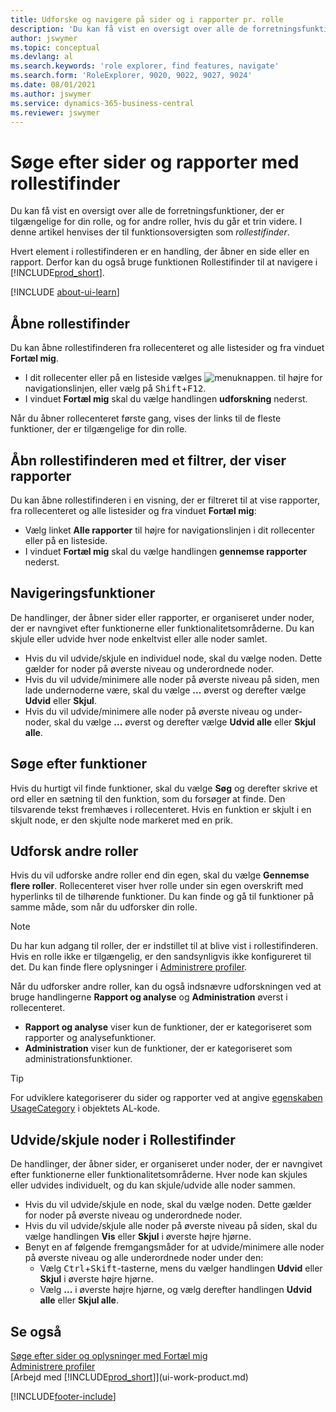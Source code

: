 ```yaml
---
title: Udforske og navigere på sider og i rapporter pr. rolle
description: 'Du kan få vist en oversigt over alle de forretningsfunktioner, der er tilgængelige for din rolle, og for andre roller med Rollestifinder.'
author: jswymer
ms.topic: conceptual
ms.devlang: al
ms.search.keywords: 'role explorer, find features, navigate'
ms.search.form: 'RoleExplorer, 9020, 9022, 9027, 9024'
ms.date: 08/01/2021
ms.author: jswymer
ms.service: dynamics-365-business-central
ms.reviewer: jswymer
---
```


# <a name="finding-pages-and-reports-with-the-role-explorer"></a>Søge efter sider og rapporter med rollestifinder

Du kan få vist en oversigt over alle de forretningsfunktioner, der er tilgængelige for din rolle, og for andre roller, hvis du går et trin videre. I denne artikel henvises der til funktionsoversigten som *rollestifinder*.

Hvert element i rollestifinderen er en handling, der åbner en side eller en rapport. Derfor kan du også bruge funktionen Rollestifinder til at navigere i [!INCLUDE[prod_short](includes/prod_short.md)].

[!INCLUDE [about-ui-learn](includes/about-ui-learn.md)]

## <a name="open-the-role-explorer"></a>Åbne rollestifinder

Du kan åbne rollestifinderen fra rollecenteret og alle listesider og fra vinduet **Fortæl mig**.

- I dit rollecenter eller på en listeside vælges ![menuknappen.](media/ui_menu_button.png "Menuknap") til højre for navigationslinjen, eller vælg på <kbd>Shift</kbd>+<kbd>F12</kbd>.
- I vinduet **Fortæl mig** skal du vælge handlingen **udforskning** nederst.

Når du åbner rollecenteret første gang, vises der links til de fleste funktioner, der er tilgængelige for din rolle.

## <a name="open-the-role-explorer-filtered-to-show-reports"></a>Åbn rollestifinderen med et filtrer, der viser rapporter

Du kan åbne rollestifinderen i en visning, der er filtreret til at vise rapporter, fra rollecenteret og alle listesider og fra vinduet **Fortæl mig**:

- Vælg linket **Alle rapporter** til højre for navigationslinjen i dit rollecenter eller på en listeside.
- I vinduet **Fortæl mig** skal du vælge handlingen **gennemse rapporter** nederst.

## <a name="navigate-features"></a>Navigeringsfunktioner

De handlinger, der åbner sider eller rapporter, er organiseret under noder, der er navngivet efter funktionerne eller funktionalitetsområderne. Du kan skjule eller udvide hver node enkeltvist eller alle noder samlet.

- Hvis du vil udvide/skjule en individuel node, skal du vælge noden. Dette gælder for noder på øverste niveau og underordnede noder.
- Hvis du vil udvide/minimere alle noder på øverste niveau på siden, men lade undernoderne være, skal du vælge **...** øverst og derefter vælge **Udvid** eller **Skjul**.
- Hvis du vil udvide/minimere alle noder på øverste niveau og under-noder, skal du vælge **...** øverst og derefter vælge **Udvid alle** eller **Skjul alle**.

## <a name="search-for-features"></a>Søge efter funktioner

Hvis du hurtigt vil finde funktioner, skal du vælge **Søg** og derefter skrive et ord eller en sætning til den funktion, som du forsøger at finde. Den tilsvarende tekst fremhæves i rollecenteret. Hvis en funktion er skjult i en skjult node, er den skjulte node markeret med en prik. 

## <a name="explore-other-roles"></a>Udforsk andre roller

Hvis du vil udforske andre roller end din egen, skal du vælge **Gennemse flere roller**. Rollecenteret viser hver rolle under sin egen overskrift med hyperlinks til de tilhørende funktioner. Du kan finde og gå til funktioner på samme måde, som når du udforsker din rolle.

> [!NOTE]
> Du har kun adgang til roller, der er indstillet til at blive vist i rollestifinderen. Hvis en rolle ikke er tilgængelig, er den sandsynligvis ikke konfigureret til det. Du kan finde flere oplysninger i [Administrere profiler](admin-users-profiles-roles.md). 

Når du udforsker andre roller, kan du også indsnævre udforskningen ved at bruge handlingerne **Rapport og analyse** og **Administration** øverst i rollecenteret.

- **Rapport og analyse** viser kun de funktioner, der er kategoriseret som rapporter og analysefunktioner.
- **Administration** viser kun de funktioner, der er kategoriseret som administrationsfunktioner.

> [!TIP]
> For udviklere kategoriserer du sider og rapporter ved at angive [egenskaben UsageCategory](/dynamics365/business-central/dev-itpro/developer/properties/devenv-usagecategory-property) i objektets AL-kode.
<!--
 
## <a name="role-explorer-actions"></a>Role explorer actions

There a several actions along the top of the role explorer to help you locate features of your role and other roles.

|Action|Description|
|------|------|
|**All**|Shows all features that are related to the role.|
|**Find**|Lets you enter a word or phrase to quickly locate feature names that match.|
|**Explore more roles**|All business features that are available for all roles including your own. When exploring all roles, the other actions work the same way, except for all roles shown. **NOTE:** You can only access roles that are set up to show in role explorer. For more information, see [Manage Profiles](admin-users-profiles-roles.md).  |
|**Report & Analysis**|This action Shows only those features that are categorized as reports and analysis features.|
|**Administration**|Shows only those features that are categorized as administration features.|



<!--
Choose the **Find** action at the top of the role explorer to quickly locate feature names that contain a certain term.

Choose the **Explore more roles** action at the top of the role explorer to get an overview of all business features that are available for all roles including your own.

> [!NOTE]
> Only Role Center actions for profiles where the **Show in Role Explorer** check box is selected will appear on the extended version of the role explorer (shown with the **Explore more roles** action). For more information, see [Manage Profiles](admin-users-profiles-roles.md).
-->

## <a name="expand-and-collapse-nodes-on-the-role-explorer"></a>Udvide/skjule noder i Rollestifinder

De handlinger, der åbner sider, er organiseret under noder, der er navngivet efter funktionerne eller funktionalitetsområderne. Hver node kan skjules eller udvides individuelt, og du kan skjule/udvide alle noder sammen.

- Hvis du vil udvide/skjule en node, skal du vælge noden. Dette gælder for noder på øverste niveau og underordnede noder.
- Hvis du vil udvide/skjule alle noder på øverste niveau på siden, skal du vælge handlingen **Vis** eller **Skjul** i øverste højre hjørne.
- Benyt en af følgende fremgangsmåder for at udvide/minimere alle noder på øverste niveau og alle underordnede noder under den:
  - Vælg <kbd>Ctrl</kbd>+<kbd>Skift</kbd>-tasterne, mens du vælger handlingen **Udvid** eller **Skjul** i øverste højre hjørne.
  - Vælg **...** i øverste højre hjørne, og vælg derefter handlingen **Udvid alle** eller **Skjul alle**.

## <a name="see-also"></a>Se også

[Søge efter sider og oplysninger med Fortæl mig](ui-search.md)  
[Administrere profiler](admin-users-profiles-roles.md)  
[Arbejd med [!INCLUDE[prod_short](includes/prod_short.md)]](ui-work-product.md)  

[!INCLUDE[footer-include](includes/footer-banner.md)]
